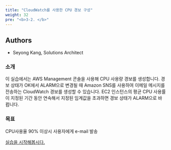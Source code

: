 ```yaml
---
title: "CloudWatch를 사용한 CPU 경보 구성"
weight: 32
pre: "<b>3-2. </b>"
---
```


## Authors
- Seyong Kang, Solutions Architect

### 소개
이 실습에서는 AWS Management 콘솔을 사용해 CPU 사용량 경보를 생성합니다.
경보 상태가 OK에서 ALARM으로 변경될 때 Amazon SNS를 사용하여 이메일 메시지를 전송하는 CloudWatch 경보를 생성할 수 있습니다. EC2 인스턴스의 평균 CPU 사용률이 지정된 기간 동안 연속해서 지정된 임계값을 초과하면 경보 상태가 ALARM으로 바뀝니다.

### 목표
CPU사용율 90% 이상시 사용자에게 e-mail 발송
    
[실습을 시작해봅시다.](/performanceefficiency/cloudwatcheventemail/setup)
 
